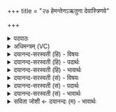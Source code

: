 +++
title = "२७ हेमन्तेनऽऋतुना देवास्त्रिणवे"

+++
<details><summary>पदपाठः</summary>

हे॒म॒न्तेन॑। ऋ॒तुना॑। दे॒वाः। त्रि॒ण॒वे। त्रि॒न॒व इति॑ त्रिऽन॒वे। म॒रुतः॑। स्तु॒ताः। बले॑न। शक्व॑रीः। सहः॑। ह॒विः। इन्द्रे॑। वयः॑। द॒धुः॒। २७।
</details>

<details><summary>अधिमन्त्रम् (VC)</summary>

- विद्वांसो देवता
- आत्रेय ऋषिः
- भुरिगनुष्टुप्
- गान्धारः
</details>

<details><summary>दयानन्द-सरस्वती (हि) - विषयः</summary>

फिर उसी विषय को अगले मन्त्र में कहा है ॥
</details>

<details><summary>दयानन्द-सरस्वती (हि) - पदार्थः</summary>

पदार्थान्वयभाषाः -  हे मनुष्य लोगो ! जो (त्रिणवे) सत्ताईसवें व्यवहार में (हेमन्तेन) जिस में जीवों के देह बढ़ते जाते हैं, उस (ऋतुना) प्राप्त होने योग्य हेमन्त ऋतु के साथ वर्त्तते हुए (स्तुताः) प्रशंसा के योग्य (देवाः) दिव्यगुणयुक्त (मरुतः) मनुष्य (बलेन) मेघ से (शक्वरीः) शक्ति के निमित्त गौओं के (सहः) बल तथा (हविः) देने-लेने योग्य (वयः) वाञ्छित सुख को (इन्द्रे) जीवात्मा में (दधुः) धारण करें, उस का तुम सेवन करो ॥२७ ॥
</details>

<details><summary>दयानन्द-सरस्वती (हि) - भावार्थः</summary>

भावार्थभाषाः -  जो लोग सब रसों को पकाने हारे हेमन्त ऋतु में यथायोग्य व्यवहार करते हैं, वे अत्यन्त बलवान् होते हैं ॥२७ ॥
</details>

<details><summary>दयानन्द-सरस्वती (सं) - विषयः</summary>

पुनस्तमेव विषयमाह ॥
</details>

<details><summary>दयानन्द-सरस्वती (सं) - पदार्थः</summary>

पदार्थान्वयभाषाः -  हे मनुष्याः ! ये त्रिणवे हेमन्तेनर्तुना सह वर्त्तमाना स्तुता देवा मरुतो बलेन शक्वरीः सहो हविर्वय इन्द्रे दधुस्तान् सेवध्वम् ॥२७ ॥
</details>

<details><summary>दयानन्द-सरस्वती (सं) - भावार्थः</summary>

भावार्थभाषाः -  ये सर्वरसपरिपाचके हेमन्ते यथायोग्यं व्यवहारं कुर्वन्ति, ते बलिष्ठा जायन्ते ॥२७ ॥
</details>

<details><summary>सविता जोशी ← दयानन्दः (म) - भावार्थः</summary>

भावार्थभाषाः -  सर्व प्रकारचा रस परिपक्व करणाऱ्या हेमंत ऋतूमध्ये जे लोक यथायोग्य रीतीने वागतात ते अत्यंत बलवान होतात.
</details>
